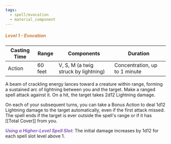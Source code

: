 ```yaml
---
tags:
  - spell/evocation
  - material_component
---
```

##### *<span style="color:rgb(203, 123, 55)">Level 1 - Evocation</span>*

| Casting Time | Range   | Components                           | Duration                      |
| ------------ | ------- | ------------------------------------ | ----------------------------- |
| Action       | 60 feet | V, S, M (a twig struck by lightning) | Concentration, up to 1 minute |


A beam of crackling energy lances toward a creature within range, forming a sustained arc of lightning between you and the target. Make a ranged spell attack against it. On a hit, the target takes 2d12 Lightning damage.  

On each of your subsequent turns, you can take a Bonus Action to deal 1d12 Lightning damage to the target automatically, even if the first attack missed. The spell ends if the target is ever outside the spell's range or if it has [[Total Cover]] from you.  

**<span style="color:rgb(134, 93, 187)">_Using a Higher-Level Spell</span> <span style="color:rgb(134, 93, 187)">Slot_</span>**: The initial damage increases by 1d12 for each spell slot level above 1.